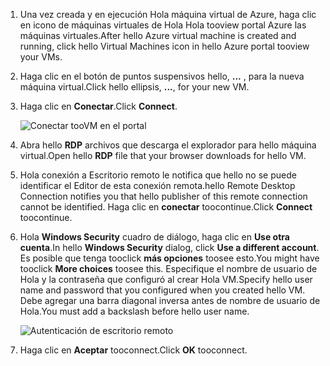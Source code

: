 1. <span data-ttu-id="f8e8b-101">Una vez creada y en ejecución Hola máquina virtual de Azure, haga clic en icono de máquinas virtuales de Hola Hola tooview portal Azure las máquinas virtuales.</span><span class="sxs-lookup"><span data-stu-id="f8e8b-101">After hello Azure virtual machine is created and running, click hello Virtual Machines icon in hello Azure portal tooview your VMs.</span></span>

1. <span data-ttu-id="f8e8b-102">Haga clic en el botón de puntos suspensivos hello, **...** , para la nueva máquina virtual.</span><span class="sxs-lookup"><span data-stu-id="f8e8b-102">Click hello ellipsis, **...**, for your new VM.</span></span>

1. <span data-ttu-id="f8e8b-103">Haga clic en **Conectar**.</span><span class="sxs-lookup"><span data-stu-id="f8e8b-103">Click **Connect**.</span></span>

   ![Conectar tooVM en el portal](./media/virtual-machines-sql-server-remote-desktop-connect/azure-virtual-machine-connect.png)

1. <span data-ttu-id="f8e8b-105">Abra hello **RDP** archivos que descarga el explorador para hello máquina virtual.</span><span class="sxs-lookup"><span data-stu-id="f8e8b-105">Open hello **RDP** file that your browser downloads for hello VM.</span></span>

1. <span data-ttu-id="f8e8b-106">Hola conexión a Escritorio remoto le notifica que hello no se puede identificar el Editor de esta conexión remota.</span><span class="sxs-lookup"><span data-stu-id="f8e8b-106">hello Remote Desktop Connection notifies you that hello publisher of this remote connection cannot be identified.</span></span> <span data-ttu-id="f8e8b-107">Haga clic en **conectar** toocontinue.</span><span class="sxs-lookup"><span data-stu-id="f8e8b-107">Click **Connect** toocontinue.</span></span>

1. <span data-ttu-id="f8e8b-108">Hola **Windows Security** cuadro de diálogo, haga clic en **Use otra cuenta**.</span><span class="sxs-lookup"><span data-stu-id="f8e8b-108">In hello **Windows Security** dialog, click **Use a different account**.</span></span> <span data-ttu-id="f8e8b-109">Es posible que tenga tooclick **más opciones** toosee esto.</span><span class="sxs-lookup"><span data-stu-id="f8e8b-109">You might have tooclick **More choices** toosee this.</span></span> <span data-ttu-id="f8e8b-110">Especifique el nombre de usuario de Hola y la contraseña que configuró al crear Hola VM.</span><span class="sxs-lookup"><span data-stu-id="f8e8b-110">Specify hello user name and password that you configured when you created hello VM.</span></span> <span data-ttu-id="f8e8b-111">Debe agregar una barra diagonal inversa antes de nombre de usuario de Hola.</span><span class="sxs-lookup"><span data-stu-id="f8e8b-111">You must add a backslash before hello user name.</span></span>

   ![Autenticación de escritorio remoto](./media/virtual-machines-sql-server-remote-desktop-connect/remote-desktop-connect.png)

1. <span data-ttu-id="f8e8b-113">Haga clic en **Aceptar** tooconnect.</span><span class="sxs-lookup"><span data-stu-id="f8e8b-113">Click **OK** tooconnect.</span></span>
